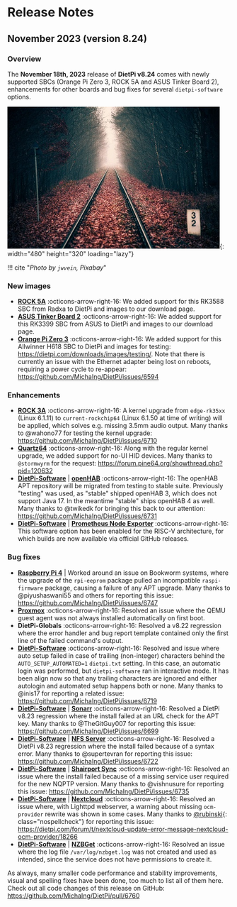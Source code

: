 # Release Notes

## November 2023 (version 8.24)

### Overview

The **November 18th, 2023** release of **DietPi v8.24** comes with newly supported SBCs (Orange Pi Zero 3, ROCK 5A and ASUS Tinker Board 2), enhancements for other boards and bug fixes for several `dietpi-software` options.

![Railway tracks in the forest](../assets/images/dietpi-release-v8_24.jpg){: width="480" height="320" loading="lazy"}

!!! cite "*Photo by `jwvein`, Pixabay*"

### New images

- [**ROCK 5A**](../hardware.md#radxa) :octicons-arrow-right-16: We added support for this RK3588 SBC from Radxa to DietPi and images to our download page.
- [**ASUS Tinker Board 2**](../hardware.md#asus-tinker-board) :octicons-arrow-right-16: We added support for this RK3399 SBC from ASUS to DietPi and images to our download page.
- [**Orange Pi Zero 3**](../hardware.md#orange-pi-series) :octicons-arrow-right-16: We added support for this Allwinner H618 SBC to DietPi and images for testing: <https://dietpi.com/downloads/images/testing/>. Note that there is currently an issue with the Ethernet adapter being lost on reboots, requiring a power cycle to re-appear: <https://github.com/MichaIng/DietPi/issues/6594>

### Enhancements

- [**ROCK 3A**](../hardware.md#radxa) :octicons-arrow-right-16: A kernel upgrade from `edge-rk35xx` (Linux 6.1.11) to `current-rockchip64` (Linux 6.1.50 at time of writing) will be applied, which solves e.g. missing 3.5mm audio output. Many thanks to @wahono77 for testing the kernel upgrade: <https://github.com/MichaIng/DietPi/issues/6710>
- [**Quartz64**](../hardware.md#pine64) :octicons-arrow-right-16: Along with the regular kernel upgrade, we added support for no-UI HID devices. Many thanks to `@stormwyrm` for the request: <https://forum.pine64.org/showthread.php?pid=120632>
- [**DietPi-Software**](../dietpi_tools/software_installation.md#dietpi-software) | [**openHAB**](../software/home_automation.md#openhab) :octicons-arrow-right-16: The openHAB APT repository will be migrated from testing to stable suite. Previously "testing" was used, as "stable" shipped openHAB 3, which does not support Java 17. In the meantime "stable" ships openHAB 4 as well. Many thanks to @twikedk for bringing this back to our attention: <https://github.com/MichaIng/DietPi/issues/6731>
- [**DietPi-Software**](../dietpi_tools/software_installation.md#dietpi-software) | [**Prometheus Node Exporter**](../software/system_stats.md#prometheus-node-exporter) :octicons-arrow-right-16: This software option has been enabled for the RISC-V architecture, for which builds are now available via official GitHub releases.

### Bug fixes

- [**Raspberry Pi 4**](../hardware.md#raspberry-pi) | Worked around an issue on Bookworm systems, where the upgrade of the `rpi-eeprom` package pulled an incompatible `raspi-firmware` package, causing a failure of any APT upgrade. Many thanks to @piyushaswani55 and others for reporting this issue: <https://github.com/MichaIng/DietPi/issues/6747>
- [**Proxmox**](../hardware.md#proxmox) :octicons-arrow-right-16: Resolved an issue where the QEMU guest agent was not always installed automatically on first boot.
- **DietPi-Globals** :octicons-arrow-right-16: Resolved a v8.22 regression where the error handler and bug report template contained only the first line of the failed command's output.
- [**DietPi-Software**](../dietpi_tools/software_installation.md#dietpi-software) :octicons-arrow-right-16: Resolved and issue where auto setup failed in case of trailing (non-integer) characters behind the `AUTO_SETUP_AUTOMATED=1` `dietpi.txt` setting. In this case, an automatic login was performed, but `dietpi-software` ran in interactive mode. It has been align now so that any trailing characters are ignored and either autologin and automated setup happens both or none. Many thanks to @inis17 for reporting a related issue: <https://github.com/MichaIng/DietPi/issues/6719>
- [**DietPi-Software**](../dietpi_tools/software_installation.md#dietpi-software) | [**Sonarr**](../software/bittorrent.md#sonarr) :octicons-arrow-right-16: Resolved a DietPi v8.23 regression where the install failed at an URL check for the APT key. Many thanks to @TheGitGuy007 for reporting this issue: <https://github.com/MichaIng/DietPi/issues/6699>
- [**DietPi-Software**](../dietpi_tools/software_installation.md#dietpi-software) | [**NFS Server**](../software/file_servers.md#nfs) :octicons-arrow-right-16: Resolved a DietPi v8.23 regression where the install failed because of a syntax error. Many thanks to @supertevran for reporting this issue: <https://github.com/MichaIng/DietPi/issues/6722>
- [**DietPi-Software**](../dietpi_tools/software_installation.md#dietpi-software) | [**Shairport Sync**](../software/media.md#shairport-sync) :octicons-arrow-right-16: Resolved an issue where the install failed because of a missing service user required for the new NQPTP version. Many thanks to @vishnusure for reporting this issue: <https://github.com/MichaIng/DietPi/issues/6735>
- [**DietPi-Software**](../dietpi_tools/software_installation.md#dietpi-software) | [**Nextcloud**](../software/cloud.md#nextcloud) :octicons-arrow-right-16: Resolved an issue where, with Lighttpd webserver, a warning about missing `ocm-provider` rewrite was shown in some cases. Many thanks to [@rubinski](https://dietpi.com/forum/u/rubinski){: class="nospellcheck"} for reporting this issue: <https://dietpi.com/forum/t/nextcloud-update-error-message-nextcloud-ocm-provider/18266>
- [**DietPi-Software**](../dietpi_tools/software_installation.md#dietpi-software) | [**NZBGet**](../software/bittorrent.md#nzbget) :octicons-arrow-right-16: Resolved an issue where the log file `/var/log/nzbget.log` was not created and used as intended, since the service does not have permissions to create it.

As always, many smaller code performance and stability improvements, visual and spelling fixes have been done, too much to list all of them here. Check out all code changes of this release on GitHub: <https://github.com/MichaIng/DietPi/pull/6760>
